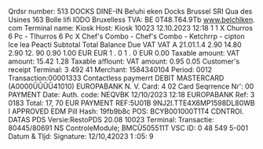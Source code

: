 Qrdsr number: 513 DOCKS DINE-IN Be!uhi eken Docks Brussel SRI Qua des Usines 163 Bolle lifi IODO Bruxelless TVA: BE 0T48.T64.9Tb www.belchlken. com Terminal name: Kiosk Host: Kiosk 10023 12.10.2023 12:18 1 1 X Churros 6 Pc - Tlhurros 6 Pc X Chef's Combo - Chef's Combo - Ketchrrp - cipton Ice lea Peacti Subtotal Total Balance Due VAT VAT A 21.01.1.4 2.90 14.80 2.90 12. 90 0.90 1.00 EUR EUR 1 . 0 1 . 0 EUR 0.00 Taxable amount: VAT amount: 15.42 1.28 Taxable a!flount: VAT amount: 0.95 0.05 Customer's receipt Terminal: 3 492 41 Merchant: 1584340104 Period: 0012 Transaction:00001333 Contactless paymerrt DEBIT MASTERCARD (A0000ÛÛÛÛ41010) EUROPABANK N. V. Card: 4 02 Card Seqrrence Nr': 00 PAYMENT Date: Auth. code: NEQVBK 12/10/2023 12:18 EUROPABANK Ref: 3 0183 Total: 17, 70 EUR PAYMENT REF:5U01B 9NJ2I.TTE4X6MP1598DL80WB I APPROVED EDM Pill Hash: 19fb9b8c POS: BCYB001000T1T4 CDNTROl. DATAS PDS Versie:RestoPDS 20.08 10023 Terminal: Transactie: 80445/80691 NS ControleModule; BMCŨ505511T VSC ID: 0 48 549 5-001 Datum & Tljd: Signature: 12/10,42023 1 :05: 9